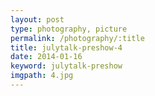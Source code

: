 ```yaml
---
layout: post
type: photography, picture
permalink: /photography/:title
title: julytalk-preshow-4
date: 2014-01-16
keyword: julytalk-preshow
imgpath: 4.jpg
---
```



